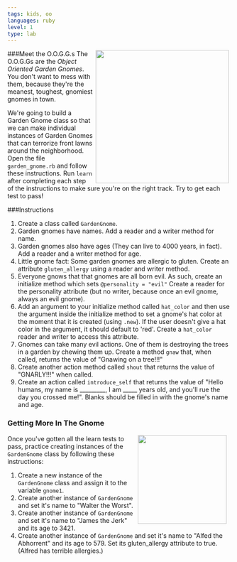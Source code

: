 ```yaml
---
tags: kids, oo
languages: ruby
level: 1
type: lab
---
```

###Meet the O.O.G.G.s
<img src="https://after-school-assets.s3.amazonaws.com/gnomies.jpg" width="300px" align="right" hspace="5"> The O.O.G.Gs are the *Object Oriented Garden Gnomes*. You don't want to mess with them, because they're the meanest, toughest, gnomiest gnomes in town.

We're going to build a Garden Gnome class so that we can make individual instances of Garden Gnomes that can terrorize front lawns around the neighborhood. Open the file `garden_gnome.rb` and follow these instructions. Run `learn` after completing each step of the instructions to make sure you're on the right track. Try to get each test to pass!

###Instructions
1. Create a class called `GardenGnome`.
2. Garden gnomes have names. Add a reader and a writer method for name.
3. Garden gnomes also have ages (They can live to 4000 years, in fact). Add a reader and a writer method for age.
4. Little gnome fact: Some garden gnomes are allergic to gluten. Create an attribute `gluten_allergy` using a reader and writer method.
5. Everyone gnows that that gnomes are all born evil. As such, create an initialize method which sets `@personality = "evil"`  Create a reader for the personality attribute (but no writer, because once an evil gnome, always an evil gnome).
6. Add an argument to your initialize method called `hat_color` and then use the argument inside the initialize method to set a gnome's hat color at the moment that it is created (using `.new`). If the user doesn't give a hat color in the argument, it should default to 'red'. Create a `hat_color` reader and writer to access this attribute.
7. Gnomes can take many evil actions. One of them is destroying the trees in a garden by chewing them up. Create a method `gnaw` that, when called, returns the value of "Gnawing on a tree!!!"
8. Create another action method called `shout` that returns the value of "GNARLY!!!" when called.
9. Create an action called `introduce_self` that returns the value of "Hello humans, my name is _________, I am _____ years old, and you'll rue the day you crossed me!". Blanks should be filled in with the gnome's name and age.

### Getting More In The Gnome
<img src="https://after-school-assets.s3.amazonaws.com/gnome-day.jpg" width="200px" align="right" hspace="10">Once you've gotten all the learn tests to pass, practice creating instances of the `GardenGnome` class by following these instructions:

1. Create a new instance of the `GardenGnome` class and assign it to the variable `gnome1`.
2. Create another instance of `GardenGnome` and set it's name to "Walter the Worst".
3. Create another instance of `GardenGnome` and set it's name to "James the Jerk" and its age to 3421.
4. Create another instance of `GardenGnome` and set it's name to "Alfed the Abhorrent" and its age to 579. Set its gluten_allergy attribute to true. (Alfred has terrible allergies.)



